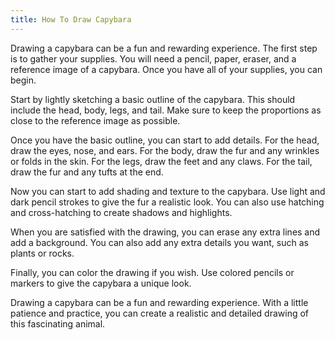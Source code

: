 ```yaml
---
title: How To Draw Capybara
---
```


Drawing a capybara can be a fun and rewarding experience. The first step is to gather your supplies. You will need a pencil, paper, eraser, and a reference image of a capybara. Once you have all of your supplies, you can begin.

Start by lightly sketching a basic outline of the capybara. This should include the head, body, legs, and tail. Make sure to keep the proportions as close to the reference image as possible.

Once you have the basic outline, you can start to add details. For the head, draw the eyes, nose, and ears. For the body, draw the fur and any wrinkles or folds in the skin. For the legs, draw the feet and any claws. For the tail, draw the fur and any tufts at the end.

Now you can start to add shading and texture to the capybara. Use light and dark pencil strokes to give the fur a realistic look. You can also use hatching and cross-hatching to create shadows and highlights.

When you are satisfied with the drawing, you can erase any extra lines and add a background. You can also add any extra details you want, such as plants or rocks.

Finally, you can color the drawing if you wish. Use colored pencils or markers to give the capybara a unique look.

Drawing a capybara can be a fun and rewarding experience. With a little patience and practice, you can create a realistic and detailed drawing of this fascinating animal.